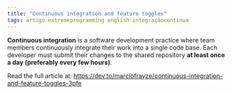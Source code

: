 ```yaml
---
title: "Continuous integration and feature toggles"
tags: artigo extremeprogramming english integraçãocontínua
---
```


**Continuous integration** is a software development practice where team members continuously integrate their work into a single code base. Each developer must submit their changes to the shared repository **at least once a day (preferably every few hours)**.

Read the full article at: https://dev.to/marciofrayze/continuous-integration-and-feature-toggles-3pfe
